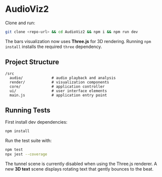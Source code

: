 # AudioViz2

Clone and run:

```bash
git clone <repo-url> && cd AudioViz2 && npm i && npm run dev
```

The bars visualization now uses **Three.js** for 3D rendering. Running `npm install` installs the required `three` dependency.

## Project Structure

```
/src
  audio/             # audio playback and analysis
  render/            # visualization components
  core/              # application controller
  ui/                # user interface elements
  main.js            # application entry point
```

## Running Tests

First install dev dependencies:

```bash
npm install
```

Run the test suite with:

```bash
npm test
npx jest --coverage
```

The tunnel scene is currently disabled when using the Three.js renderer. A new
**3D text** scene displays rotating text that gently bounces to the beat.
